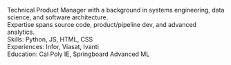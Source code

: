 Technical Product Manager with a background in systems engineering, data science, and software architecture. <br>
Expertise spans source code, product/pipeline dev, and advanced analytics. <br>
Skills: Python, JS, HTML, CSS <br>
Experiences: Infor, Viasat, Ivanti <br> 
Education: Cal Poly IE, Springboard Advanced ML <br>  

